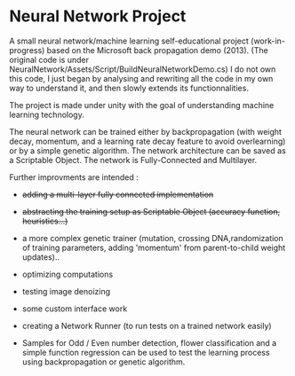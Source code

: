 # Neural Network Project

A small neural network/machine learning self-educational project (work-in-progress) based on the Microsoft back propagation demo (2013). 
(The original code is under NeuralNetwork/Assets/Script/BuildNeuralNetworkDemo.cs)
I do not own this code, I just began by analysing and rewriting all the code in my own way to understand it, and then slowly extends its functionnalities.

The project is made under unity with the goal of understanding machine learning technology.

The neural network can be trained either by backpropagation (with weight decay, momentum, and a learning rate decay feature to avoid overlearning) or by a simple genetic algorithm.
The network architecture can be saved as a Scriptable Object.
The network is Fully-Connected and Multilayer.
 
Further improvments are intended : 
* <s>adding a multi-layer fully connected implementation </s>
* <s>abstracting the training setup as Scriptable Object (accuracy function, heuristics...)</s>

* a more complex genetic trainer (mutation, crossing DNA,randomization of training parameters, adding 'momentum' from parent-to-child weight updates)..
* optimizing computations
* testing image denoizing 
* some custom interface work
* creating a Network Runner (to run tests on a trained network easily)
* Samples for Odd / Even number detection, flower classification and a simple function regression can be used to test the learning process using backpropagation or genetic algorithm.
